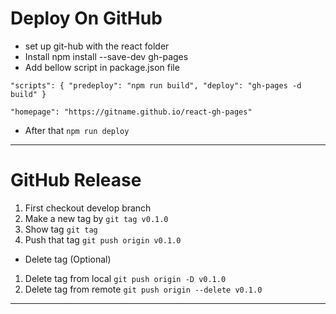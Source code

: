 # Deploy On GitHub

- set up git-hub with the react folder
- Install npm install --save-dev gh-pages
- Add bellow script in package.json file

`
"scripts": {
  "predeploy": "npm run build",
  "deploy": "gh-pages -d build"
}
`

`
"homepage": "https://gitname.github.io/react-gh-pages"
`

- After that `npm run deploy`

---

# GitHub Release

1. First checkout develop branch
2. Make a new tag by `git tag v0.1.0`
3. Show tag `git tag`
4. Push that tag `git push origin v0.1.0`

- Delete tag (Optional)

1. Delete tag from local `git push origin -D v0.1.0`
2. Delete tag from remote `git push origin --delete v0.1.0`

---



